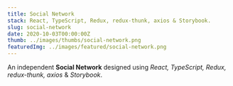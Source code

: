 ```yaml
---
title: Social Network
stack: React, TypeScript, Redux, redux-thunk, axios & Storybook.
slug: social-network
date: 2020-10-03T00:00:00Z
thumb: ../images/thumbs/social-network.png
featuredImg: ../images/featured/social-network.png
---
```


An independent **Social Network** designed using *React, TypeScript, Redux, redux-thunk, axios* &
*Storybook*.